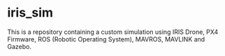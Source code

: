 # iris_sim
This is a repository containing a custom simulation using IRIS Drone, PX4 Firmware, ROS (Robotic Operating System), MAVROS, MAVLINK and Gazebo.
